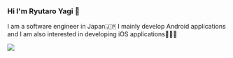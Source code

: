 ### Hi I'm Ryutaro Yagi 👋

I am a software engineer in Japan🇯🇵
I mainly develop Android applications and I am also interested in developing iOS applications🧑🏻‍💻

<a href="https://github.com/YagiRyu/github-readme-stats">
   <img align="left" src="https://github-readme-stats.vercel.app/api/top-langs/?username=YagiRyu&theme=vue-dark&show_icons=true&layout=compact" />
</a>


